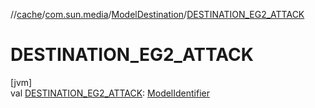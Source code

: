 //[cache](../../../index.md)/[com.sun.media](../index.md)/[ModelDestination](index.md)/[DESTINATION_EG2_ATTACK](-d-e-s-t-i-n-a-t-i-o-n_-e-g2_-a-t-t-a-c-k.md)

# DESTINATION_EG2_ATTACK

[jvm]\
val [DESTINATION_EG2_ATTACK](-d-e-s-t-i-n-a-t-i-o-n_-e-g2_-a-t-t-a-c-k.md): [ModelIdentifier](../-model-identifier/index.md)
